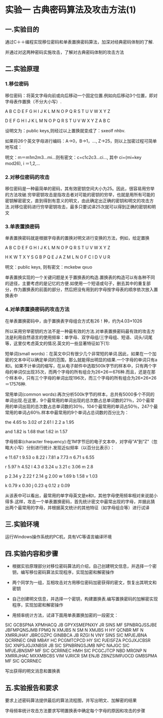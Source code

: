 # 实验一 古典密码算法及攻击方法(1)

## 一.实验目的

通过C＋＋编程实现移位密码和单表置换密码算法，加深对经典密码体制的了解.

并通过对这两种密码实施攻击，了解对古典密码体制的攻击方法

## 二.实验原理

### 1.移位密码

移位密码：将英文字母向前或向后移动一个固定位置.例如向后移动3个位置，即对字母表作置换（不分大小写）.

A  B  C  D  E  F  G  H  I  J  K  L  M  N  O  P  Q  R  S  T  U  V  W  X  Y  Z

D  E  F  G  H  I  J  K  L  M  N  O  P  Q  R  S  T  U  V  W  X  Y  Z  A  B  C

设明文为：public keys,则经过以上置换就变成了：sxeolf nhbv.

如果将26个英文字母进行编码：A→0，B→1，...,	Z→25，则以上加密过程可简单地写成：

明文：m＝m1m2m3...mi...则有密文：c=c1c2c3...ci..., 其中 ci=(mi+key mod26),	i ＝1,2,…

### 2.对移位密码的攻击

移位密码是一种最简单的密码，其有效密钥空间大小为25。因此，很容易用穷举的方法攻破.穷举密钥攻击是指攻击者对可能的密钥的穷举，也就是用所有可能的密钥解密密文，直到得到有意义的明文，由此确定出正确的密钥和明文的攻击方法.对移位密码进行穷举密钥攻击，最多只要试译25次就可以得到正确的密钥和明文

### 3.单表置换密码

单表置换密码就是根据字母表的置换对明文进行变换的方法，例如，给定置换

A  B  C  D  E  F  G  H  I  J  K  L  M  N  O  P  Q  R  S  T  U  V  W  X  Y  Z

H  K  W  T  X  Y  S  G  B  P  Q  E  J  A  Z  M  L  N  O  F  C  I  D  V  U  R

明文：public keys, 则有密文：mckebw qxuo

单表置换实现的一个关键问题是关于置换表的构造.置换表的构造可以有各种不同的途径，主要考虑的是记忆的方便.如使用一个短语或句子，删去其中的重复部分，作为置换表的前面的部分，然后把没有用到的字母按字母表的顺序依次放入置换表中

### 4.对单表置换密码的攻击方法

在单表置换密码中，由于置换表字母组合方式有26！种，约为4.03×1026

所以采用穷举密钥的方法不是一种最有效的方法.对单表置换密码最有效的攻击方法是利用自然语言的使用频率：单字母、双字母组/三字母组、短语、词头/词尾等，这里仅考虑英文的情况.英文的一些显著特征如下[1]:

短单词(small words)：在英文中只有很少几个非常短的单词.因此，如果在一个加密的文本中可以确定单词的范围，那么就能得出明显的结果.一个字母的单词只有a和I。如果不计单词的缩写，在从电子邮件中选取500k字节的样本中，只有两个字母的单词仅出现35次，而两个字母的所有组合为26×26＝676种.而且，还是在那个样本中，只有三个字母的单词出现196次，而三个字母的所有组合为26×26×26＝17576种.

常用单词(common words):再次分析500k字节的样本，总共有5000多个不同的单词出现.在这里，9个最常用的单词出现的总次数占总单词数的21％，20个最常用的单词出现的总次数占总单词数的30％，104个最常用的单词占50％，247个最常用的单词占60％.样本中最常用的9个单词占总词数的百分比为：

the 4.65   to  3.02   of   2.61  I  2.2  a   1.95

and 1.82   is  1.68   that  1.62  in  1.57

字母频率(character frequency):在1M字节旧的电子文本中，对字母”A”到“Z”（忽略大小写）分别进行统计.发现近似频率（以百分比表示）：

  e  11.67  t  9.53  o  8.22  i  7.81  a  7.73  n  6.71  s  6.55

  r  5.97   h  4.52  l  4.3   d  3.24  u  3.21  c  3.06  m  2.8

  p  2.34   y  2.22  f  2.14  g  2.00  w  1.69  b  1.58  v  1.03

  k  0.79   x  0.30  j  0.23  q  0.12  z  0.09

从该表中可以看出，最常用的单字母英文是e和t，其他字母使用频率相对来说就小得多.这样，攻击一个单表置换密码，首先统计密文中最常出现的字母，并据此猜出两个最常用的字母，并根据英文统计的其他特征（如字母组合等）进行试译

## 三.实验环境

运行Windows操作系统的PC机，具有VC等语言编译环境

## 四.实验内容和步骤

- 根据实验原理部分对移位密码算法的介绍，自己创建明文信息，并选择一个密钥，编写移位密码算法实现程序，实现加密和解密操作

- 两个同学为一组，互相攻击对方用移位密码加密获得的密文，恢复出其明文和密钥

- 自己创建明文信息，并选择一个密钥，构建置换表.编写置换密码的加解密实现程序，实现加密和解密操作

- 用频率统计方法，试译下面用单表置换加密的一段密文：

SIC GCBSPNA XPMHACQ JB GPYXSMEPNXIY JR SINS MF SPNBRQJSSJBE JBFMPQNSJMB FPMQ N XMJBS N SM N XMJBS H HY QCNBR MF N XMRRJHAY JBRCGZPC GINBBCA JB RZGI N VNY SINS SIC MPJEJBNA QCRRNEC GNB MBAY HC PCGMTCPCD HY SIC PJEISFZA PCGJXJCBSR SIC XNPSJGJXNBSR JB SIC SPNBRNGSJMB NPC NAJGC SIC MPJEJBNSMP MF SIC QCRRNEC HMH SIC PCGCJTCP NBD MRGNP N XMRRJHAC MXXMBCBS VIM VJRICR SM ENJB ZBNZSIMPJOCD GMBSPMA MF SIC QCRRNEC

写出获得的明文消息和置换表

## 五.实验报告和要求

要求上述密码算法提供最后的算法流程图，并写出明文、加解密的结果

字母频率统计攻击方法要求写明置换表中确定每个字母的原因和攻击的步骤

